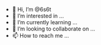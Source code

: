 - 👋 Hi, I’m @6s6t
- 👀 I’m interested in ...
- 🌱 I’m currently learning ...
- 💞️ I’m looking to collaborate on ...
- 📫 How to reach me ...

<!---
6s6t/6s6t is a ✨ special ✨ repository because its `README.md` (this file) appears on your GitHub profile.
You can click the Preview link to take a look at your changes.
--->
